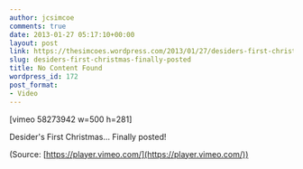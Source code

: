 ```yaml
---
author: jcsimcoe
comments: true
date: 2013-01-27 05:17:10+00:00
layout: post
link: https://thesimcoes.wordpress.com/2013/01/27/desiders-first-christmas-finally-posted/
slug: desiders-first-christmas-finally-posted
title: No Content Found
wordpress_id: 172
post_format:
- Video
---
```


[vimeo 58273942 w=500 h=281]


Desider's First Christmas… Finally posted!

(Source: [https://player.vimeo.com/](https://player.vimeo.com/))
